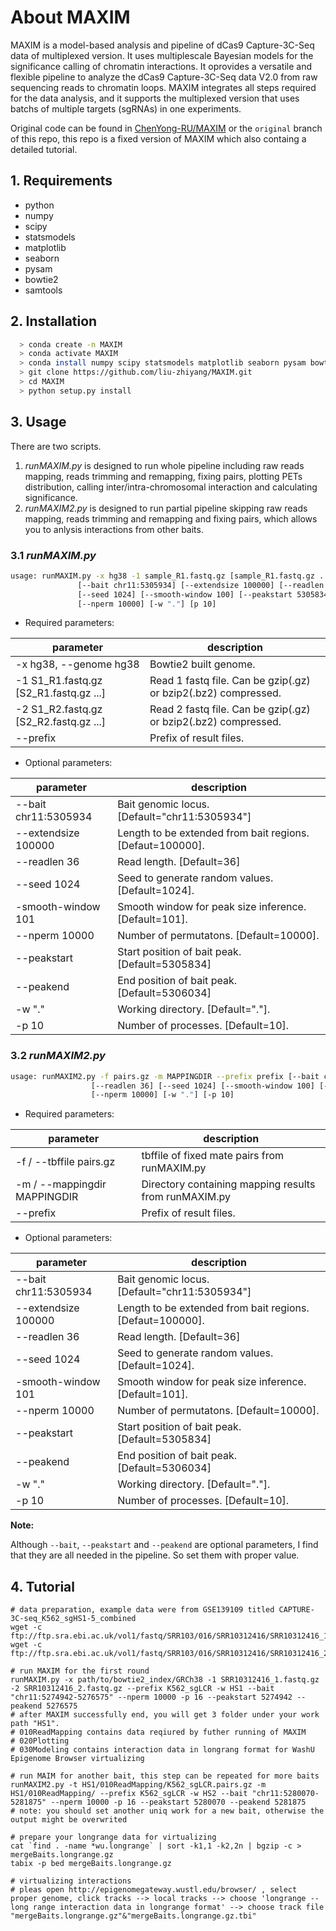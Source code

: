 About MAXIM
===========

MAXIM is a model-based analysis and pipeline of dCas9 Capture-3C-Seq data of multiplexed version. It uses multiplescale Bayesian models for the significance calling of chromatin interactions. It oprovides a versatile and flexible pipeline to analyze the dCas9 Capture-3C-Seq data V2.0 from raw sequencing reads to chromatin loops. MAXIM integrates all steps required for the data analysis, and it supports the multiplexed version that uses batchs of multiple targets (sgRNAs) in one experiments.

Original code can be found in [ChenYong-RU/MAXIM](https://github.com/ChenYong-RU/MAXIM) or the `original` branch of this repo, this repo is a fixed version of MAXIM which also containg a detailed tutorial.

## 1. Requirements

* python
* numpy
* scipy
* statsmodels
* matplotlib
* seaborn
* pysam
* bowtie2
* samtools


## 2. Installation

```bash
  > conda create -n MAXIM
  > conda activate MAXIM
  > conda install numpy scipy statsmodels matplotlib seaborn pysam bowtie2 samtools
  > git clone https://github.com/liu-zhiyang/MAXIM.git
  > cd MAXIM
  > python setup.py install
```


## 3. Usage

There are two scripts. 

1. *runMAXIM.py* is designed to run whole pipeline including raw reads mapping, reads trimming and remapping, fixing pairs, plotting PETs distribution, calling inter/intra-chromosomal interaction and calculating significance.
2. *runMAXIM2.py* is designed to run partial pipeline skipping raw reads mapping, reads trimming and remapping and fixing pairs, which allows you to anlysis interactions from other baits.

### 3.1 *runMAXIM.py*

```bash
usage: runMAXIM.py -x hg38 -1 sample_R1.fastq.gz [sample_R1.fastq.gz ...] -2 sample_R2.fastq.gz [sample_R2.fastq.gz ...] --prefix prefix
               [--bait chr11:5305934] [--extendsize 100000] [--readlen 36]
               [--seed 1024] [--smooth-window 100] [--peakstart 5305834] [--peakend 5306034] 
               [--nperm 10000] [-w "."] [p 10]
```


* Required parameters:

| parameter                              | description                                                    |
| -------------------------------------- | -------------------------------------------------------------- |
| -x hg38, --genome hg38                 | Bowtie2 built genome.                                          |
| -1 S1_R1.fastq.gz [S2_R1.fastq.gz ...] | Read 1 fastq file. Can be gzip(.gz) or bzip2(.bz2) compressed. |
| -2 S1_R2.fastq.gz [S2_R2.fastq.gz ...] | Read 2 fastq file. Can be gzip(.gz) or bzip2(.bz2) compressed. |
| --prefix                               | Prefix of result files.                                        |



* Optional parameters:

| parameter            | description                                               |
| -------------------- | --------------------------------------------------------- |
| --bait chr11:5305934 | Bait genomic locus. [Default="chr11:5305934"]             |
| --extendsize 100000  | Length to be extended from bait regions. [Defaut=100000]. |
| --readlen 36         | Read length. [Default=36]                                 |
| --seed 1024          | Seed to generate random values. [Default=1024].           |
| -smooth-window 101   | Smooth window for peak size inference. [Default=101].     |
| --nperm 10000        | Number of permutatons. [Default=10000].                   |
| --peakstart          | Start position of bait peak.[Default=5305834]             |
| --peakend            | End position of bait peak.[Default=5306034]               |
| -w "."               | Working directory. [Default="."].                         |
| -p 10                | Number of processes. [Default=10].                        |



### 3.2 *runMAXIM2.py*

```bash
usage: runMAXIM2.py -f pairs.gz -m MAPPINGDIR --prefix prefix [--bait chr11:5305934] [--extendsize 100000]
                  [--readlen 36] [--seed 1024] [--smooth-window 100] [--peakstart 5305834] [--peakend 5306034]
                  [--nperm 10000] [-w "."] [-p 10]
```


* Required parameters:

| parameter                    | description                                           |
| ---------------------------- | ----------------------------------------------------- |
| -f / --tbffile pairs.gz      | tbffile of fixed mate pairs from runMAXIM.py          |
| -m / --mappingdir MAPPINGDIR | Directory containing mapping results from runMAXIM.py |
| --prefix                     | Prefix of result files.                               |


* Optional parameters:

| parameter            | description                                               |
| -------------------- | --------------------------------------------------------- |
| --bait chr11:5305934 | Bait genomic locus. [Default="chr11:5305934"]             |
| --extendsize 100000  | Length to be extended from bait regions. [Defaut=100000]. |
| --readlen 36         | Read length. [Default=36]                                 |
| --seed 1024          | Seed to generate random values. [Default=1024].           |
| -smooth-window 101   | Smooth window for peak size inference. [Default=101].     |
| --nperm 10000        | Number of permutatons. [Default=10000].                   |
| --peakstart          | Start position of bait peak.[Default=5305834]             |
| --peakend            | End position of bait peak.[Default=5306034]               |
| -w "."               | Working directory. [Default="."].                         |
| -p 10                | Number of processes. [Default=10].                        |


**Note:** 

Although `--bait`, `--peakstart` and `--peakend` are optional parameters, I find that they are all needed in the pipeline. So set them with proper value.


## 4. Tutorial

```
# data preparation, example data were from GSE139109 titled CAPTURE-3C-seq_K562_sgHS1-5_combined
wget -c ftp://ftp.sra.ebi.ac.uk/vol1/fastq/SRR103/016/SRR10312416/SRR10312416_1.fastq.gz
wget -c ftp://ftp.sra.ebi.ac.uk/vol1/fastq/SRR103/016/SRR10312416/SRR10312416_2.fastq.gz

# run MAXIM for the first round
runMAXIM.py -x path/to/bowtie2_index/GRCh38 -1 SRR10312416_1.fastq.gz -2 SRR10312416_2.fastq.gz --prefix K562_sgLCR -w HS1 --bait "chr11:5274942-5276575" --nperm 10000 -p 16 --peakstart 5274942 --peakend 5276575
# after MAXIM successfully end, you will get 3 folder under your work path "HS1".
# 010ReadMapping contains data reqiured by futher running of MAXIM
# 020Plotting
# 030Modeling contains interaction data in longrang format for WashU Epigenome Browser virtualizing

# run MAIM for another bait, this step can be repeated for more baits
runMAXIM2.py -t HS1/010ReadMapping/K562_sgLCR.pairs.gz -m HS1/010ReadMapping/ --prefix K562_sgLCR -w HS2 --bait "chr11:5280070-5281875" --nperm 10000 -p 16 --peakstart 5280070 --peakend 5281875
# note: you should set another uniq work for a new bait, otherwise the output might be overwrited

# prepare your longrange data for virtualizing
cat `find . -name *wu.longrange` | sort -k1,1 -k2,2n | bgzip -c > mergeBaits.longrange.gz
tabix -p bed mergeBaits.longrange.gz

# virtualizing interactions
# pleas open http://epigenomegateway.wustl.edu/browser/ , select proper genome, click tracks --> local tracks --> choose 'longrange -- long range interaction data in longrange format' --> choose track file "mergeBaits.longrange.gz"&"mergeBaits.longrange.gz.tbi"
```

